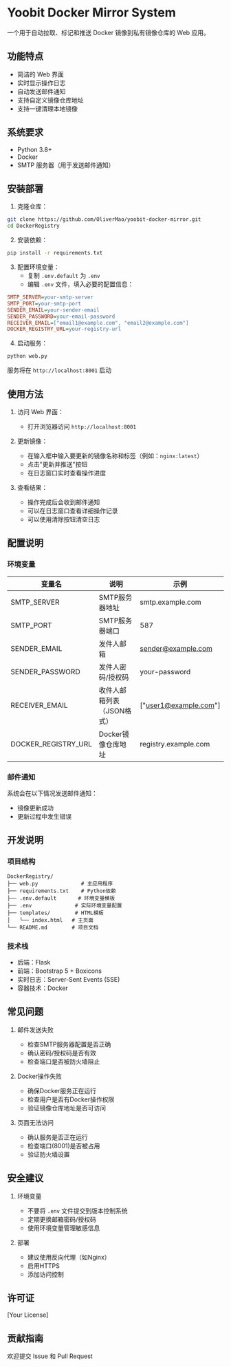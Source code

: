 # Yoobit Docker Mirror System

一个用于自动拉取、标记和推送 Docker 镜像到私有镜像仓库的 Web 应用。

## 功能特点

- 简洁的 Web 界面
- 实时显示操作日志
- 自动发送邮件通知
- 支持自定义镜像仓库地址
- 支持一键清理本地镜像

## 系统要求

- Python 3.8+
- Docker
- SMTP 服务器（用于发送邮件通知）

## 安装部署

1. 克隆仓库：
```bash
git clone https://github.com/OliverMao/yoobit-docker-mirror.git
cd DockerRegistry
```

2. 安装依赖：
```bash
pip install -r requirements.txt
```

3. 配置环境变量：
   - 复制 `.env.default` 为 `.env`
   - 编辑 `.env` 文件，填入必要的配置信息：
```ini
SMTP_SERVER=your-smtp-server
SMTP_PORT=your-smtp-port
SENDER_EMAIL=your-sender-email
SENDER_PASSWORD=your-email-password
RECEIVER_EMAIL=["email1@example.com", "email2@example.com"]
DOCKER_REGISTRY_URL=your-registry-url
```

4. 启动服务：
```bash
python web.py
```
服务将在 `http://localhost:8001` 启动

## 使用方法

1. 访问 Web 界面：
   - 打开浏览器访问 `http://localhost:8001`

2. 更新镜像：
   - 在输入框中输入要更新的镜像名称和标签（例如：`nginx:latest`）
   - 点击"更新并推送"按钮
   - 在日志窗口实时查看操作进度

3. 查看结果：
   - 操作完成后会收到邮件通知
   - 可以在日志窗口查看详细操作记录
   - 可以使用清除按钮清空日志

## 配置说明

### 环境变量

| 变量名 | 说明 | 示例 |
|--------|------|------|
| SMTP_SERVER | SMTP服务器地址 | smtp.example.com |
| SMTP_PORT | SMTP服务器端口 | 587 |
| SENDER_EMAIL | 发件人邮箱 | sender@example.com |
| SENDER_PASSWORD | 发件人密码/授权码 | your-password |
| RECEIVER_EMAIL | 收件人邮箱列表（JSON格式） | ["user1@example.com"] |
| DOCKER_REGISTRY_URL | Docker镜像仓库地址 | registry.example.com |

### 邮件通知

系统会在以下情况发送邮件通知：
- 镜像更新成功
- 更新过程中发生错误

## 开发说明

### 项目结构

```
DockerRegistry/
├── web.py              # 主应用程序
├── requirements.txt    # Python依赖
├── .env.default       # 环境变量模板
├── .env              # 实际环境变量配置
├── templates/        # HTML模板
│   └── index.html   # 主页面
└── README.md        # 项目文档
```

### 技术栈

- 后端：Flask
- 前端：Bootstrap 5 + Boxicons
- 实时日志：Server-Sent Events (SSE)
- 容器技术：Docker

## 常见问题

1. 邮件发送失败
   - 检查SMTP服务器配置是否正确
   - 确认密码/授权码是否有效
   - 检查端口是否被防火墙阻止

2. Docker操作失败
   - 确保Docker服务正在运行
   - 检查用户是否有Docker操作权限
   - 验证镜像仓库地址是否可访问

3. 页面无法访问
   - 确认服务是否正在运行
   - 检查端口(8001)是否被占用
   - 验证防火墙设置

## 安全建议

1. 环境变量
   - 不要将 `.env` 文件提交到版本控制系统
   - 定期更换邮箱密码/授权码
   - 使用环境变量管理敏感信息

2. 部署
   - 建议使用反向代理（如Nginx）
   - 启用HTTPS
   - 添加访问控制

## 许可证

[Your License]

## 贡献指南

欢迎提交 Issue 和 Pull Request
